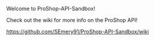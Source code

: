 Welcome to ProShop-API-Sandbox!

Check out the wiki for more info on the ProShop API!

https://github.com/SEmery91/ProShop-API-Sandbox/wiki
